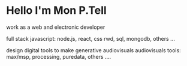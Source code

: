 
# Hello I'm Mon P.Tell


work as a web and electronic developer 

full stack javascript: node.js, react, css rwd, sql, mongodb, others ...

design digital tools to make generative audiovisuals
audiovisuals tools: max/msp, processing, puredata, others ....

<!--
**monhh/monhh** is a ✨ _special_ ✨ repository because its `README.md` (this file) appears on your GitHub profile.

Here are some ideas to get you started:

- 🔭 I’m currently working on ...
- 🌱 I’m currently learning ...
- 👯 I’m looking to collaborate on ...
- 🤔 I’m looking for help with ...
- 💬 Ask me about ...
- 📫 How to reach me: ...
- 😄 Pronouns: ...
- ⚡ Fun fact: ...
-->
